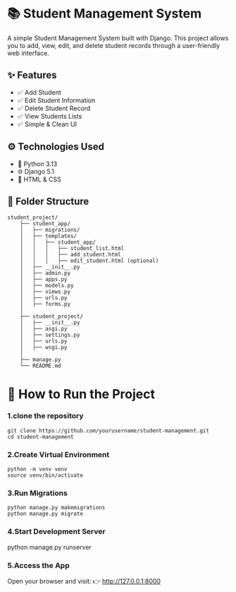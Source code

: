 # 📚 Student Management System
A simple Student Management System built with Django. This project allows you to add, view, edit, and delete student records through a user-friendly web interface.


## ✨ Features
- ✅ Add Student
- ✅ Edit Student Information
- ✅ Delete Student Record
- ✅ View Students Lists
- ✅ Simple & Clean UI
## ⚙️ Technologies Used

- 🐍 Python 3.13
- 🌐 Django 5.1
- 🎨 HTML & CSS

## 📂 Folder Structure

```
student_project/
    ├── student_app/
    │   ├── migrations/
    │   ├── templates/
    │   │   ├── student_app/
    │   │   │   ├── student_list.html
    │   │   │   ├── add_student.html
    │   │   │   ├── edit_student.html (optional)
    │   ├── __init__.py
    │   ├── admin.py
    │   ├── apps.py
    │   ├── models.py
    │   ├── views.py
    │   ├── urls.py
    │   ├── forms.py
    │
    ├── student_project/
    │   ├── __init__.py
    │   ├── asgi.py
    │   ├── settings.py
    │   ├── urls.py
    │   ├── wsgi.py
    │
    ├── manage.py
    └── README.md
```
# 🚀 How to Run the Project
### 1.clone the repository
```
git clone https://github.com/yourusername/student-management.git
cd student-management
```
### 2.Create Virtual Environment 
```
python -m venv venv
source venv/bin/activate
```
### 3.Run Migrations
```
python manage.py makemigrations
python manage.py migrate
```
### 4.Start Development Server
python manage.py runserver
### 5.Access the App

Open your browser and visit:
👉 http://127.0.0.1:8000








